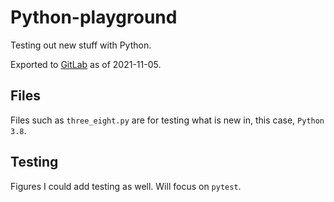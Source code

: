 # Python-playground

Testing out new stuff with Python.  

Exported to [GitLab](https://gitlab.com/joakimRN/Python-playground) as of 2021-11-05.

## Files

Files such as `three_eight.py` are for testing what is new in, this case, `Python 3.8`.

## Testing

Figures I could add testing as well. Will focus on `pytest`.
